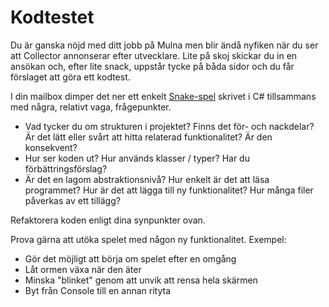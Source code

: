 # Kodtestet

Du är ganska nöjd med ditt jobb på Mulna men blir ändå nyfiken när du ser att Collector annonserar efter utvecklare. Lite på skoj skickar du in en ansökan och, efter lite snack, uppstår tycke på båda sidor och du får förslaget att göra ett kodtest.

I din mailbox dimper det ner ett enkelt [Snake-spel](https://sv.wikipedia.org/wiki/Snake) skrivet i C# tillsammans med några, relativt vaga, frågepunkter.

* Vad tycker du om strukturen i projektet? Finns det för- och nackdelar? Är det lätt eller svårt att hitta relaterad funktionalitet? Är den konsekvent? 
* Hur ser koden ut? Hur används klasser / typer? Har du förbättringsförslag?
* Är det en lagom abstraktionsnivå? Hur enkelt är det att läsa programmet? Hur är det att lägga till ny funktionalitet? Hur många filer påverkas av ett tillägg?

Refaktorera koden enligt dina synpunkter ovan.

Prova gärna att utöka spelet med någon ny funktionalitet. Exempel:

* Gör det möjligt att börja om spelet efter en omgång
* Låt ormen växa när den äter
* Minska "blinket" genom att unvik att rensa hela skärmen
* Byt från Console till en annan rityta

